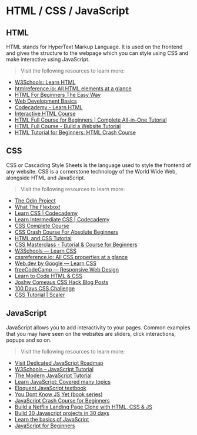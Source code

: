 # HTML / CSS / JavaScript

## HTML

HTML stands for HyperText Markup Language. It is used on the frontend and gives the structure to the webpage which you can style using CSS and make interactive using JavaScript.

> Visit the following resources to learn more:

-   [W3Schools: Learn HTML](https://www.w3schools.com/html/html_intro.asp)
-   [htmlreference.io: All HTML elements at a glance](https://htmlreference.io/)
-   [HTML For Beginners The Easy Way](https://html.com/)
-   [Web Development Basics](https://internetingishard.netlify.app/html-and-css/index.html)
-   [Codecademy - Learn HTML](https://www.codecademy.com/learn/learn-html)
-   [Interactive HTML Course](https://github.com/denysdovhan/learnyouhtml)
-   [HTML Full Course for Beginners | Complete All-in-One Tutorial](https://youtu.be/mJgBOIoGihA)
-   [HTML Full Course - Build a Website Tutorial](https://www.youtube.com/watch?v=pQN-pnXPaVg)
-   [HTML Tutorial for Beginners: HTML Crash Course](https://www.youtube.com/watch?v=qz0aGYrrlhU)

## CSS

CSS or Cascading Style Sheets is the language used to style the frontend of any website. CSS is a cornerstone technology of the World Wide Web, alongside HTML and JavaScript.

> Visit the following resources to learn more:

-   [The Odin Project](https://www.theodinproject.com//)
-   [What The Flexbox!](https://flexbox.io/)
-   [Learn CSS | Codecademy](https://www.codecademy.com/learn/learn-css)
-   [Learn Intermediate CSS | Codecademy](https://www.codecademy.com/learn/learn-intermediate-css)
-   [CSS Complete Course](https://youtu.be/n4R2E7O-Ngo)
-   [CSS Crash Course For Absolute Beginners](https://www.youtube.com/watch?v=yfoY53QXEnI)
-   [HTML and CSS Tutorial](https://www.youtube.com/watch?v=D-h8L5hgW-w)
-   [CSS Masterclass - Tutorial & Course for Beginners](https://www.youtube.com/watch?v=FqmB-Zj2-PA)
-   [W3Schools — Learn CSS](https://www.w3schools.com/css/)
-   [cssreference.io: All CSS properties at a glance](https://cssreference.io/)
-   [Web.dev by Google — Learn CSS](https://web.dev/learn/css/)
-   [freeCodeCamp — Responsive Web Design](https://www.freecodecamp.org/learn/responsive-web-design/)
-   [Learn to Code HTML & CSS](https://learn.shayhowe.com/html-css/building-your-first-web-page/)
-   [Joshw Comeaus CSS Hack Blog Posts](https://www.joshwcomeau.com/)
-   [100 Days CSS Challenge](https://100dayscss.com/)
-   [CSS Tutorial | Scaler](https://www.scaler.com/topics/css)

## JavaScript

JavaScript allows you to add interactivity to your pages. Common examples that you may have seen on the websites are sliders, click interactions, popups and so on.

> Visit the following resources to learn more:

-   [Visit Dedicated JavaScript Roadmap](https://roadmap.sh/javascript)
-   [W3Schools – JavaScript Tutorial](https://www.w3schools.com/js/)
-   [The Modern JavaScript Tutorial](https://javascript.info/)
-   [Learn JavaScript: Covered many topics](https://www.javascripttutorial.net/)
-   [Eloquent JavaScript textbook](https://eloquentjavascript.net/)
-   [You Dont Know JS Yet (book series)](https://github.com/getify/You-Dont-Know-JS)
-   [JavaScript Crash Course for Beginners](https://youtu.be/hdI2bqOjy3c?t=2)
-   [Build a Netflix Landing Page Clone with HTML, CSS & JS](https://youtu.be/P7t13SGytRk?t=22)
-   [Build 30 Javascript projects in 30 days](https://javascript30.com/)
-   [Learn the basics of JavaScript](https://github.com/workshopper/javascripting)
-   [JavaScript for Beginners](https://www.scaler.com/topics/course/javascript-beginners)
